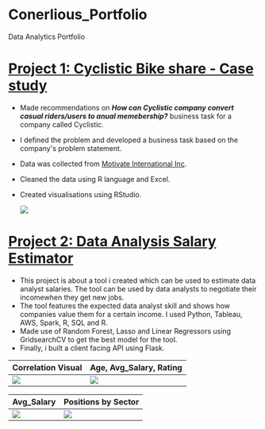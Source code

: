 # Conerlious_Portfolio
Data Analytics Portfolio

# [Project 1: Cyclistic Bike share - Case study](https://rpubs.com/Corny26Saga/871934) 
* Made recommendations on _**How can Cyclistic company convert casual riders/users to anual memebership?**_ business task for a company called Cyclistic. 
* I defined the problem and developed a business task based on the company's problem statement. 
* Data was collected from [Motivate International Inc](https://divvy-tripdata.s3.amazonaws.com/index.html). 
* Cleaned the data using R language and Excel. 
* Created visualisations using RStudio. 

    ![](https://i.imgur.com/BMzgXmI.png)


# [Project 2: Data Analysis Salary Estimator](https://github.com/saco1621/da_salary_proj.git)
* This project is about a tool i created which can be used to estimate data analyst salaries. The tool can be used by data analysts to negotiate their incomewhen they get new jobs.
* The tool features the expected data analyst skill and shows how companies value them for a certain income. I used Python, Tableau, AWS, Spark, R, SQL and R.
* Made use of Random Forest, Lasso and Linear Regressors using GridsearchCV to get the best model for the tool. 
* Finally, i built a client facing API using Flask. 

| Correlation Visual    | Age, Avg_Salary, Rating   |
| -------------- | -------------- |
| ![](https://i.imgur.com/pBi8etL.png)   | ![](https://i.imgur.com/LH6df3C.png) |


| Avg_Salary  | Positions by Sector   |
| -------------- | -------------- |
|  ![](https://i.imgur.com/JkGegIy.png)|  ![](https://i.imgur.com/frNMRyb.png)|
